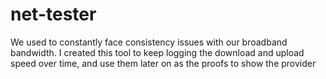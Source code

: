 # net-tester
We used to constantly face consistency issues with our broadband bandwidth. I created this tool to keep logging the download and upload speed over time, and use them later on as the proofs to show the provider
